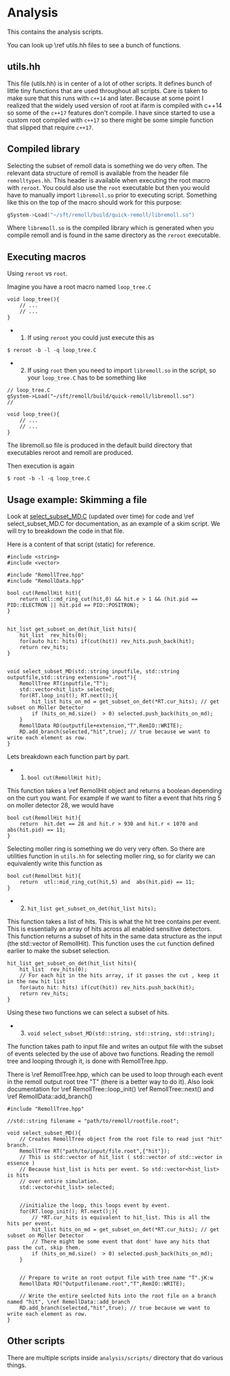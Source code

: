 # Analysis
This contains the analysis scripts.

You can look up \ref utils.hh files to see a bunch of functions.

## utils.hh
This file (utils.hh) is in center of a lot of other scripts. It defines bunch of little tiny functions that are used throughout all scripts.
Care is taken to make sure that this runs with `c++14` and later. Because at some point I realized that the widely used version of root
at ifarm is compiled with c++14 so some of the `c++17` features don't compile. I have since started to use a custom root compiled with `c++17`
 so there might be some simple function that slipped that require `c++17`.


## Compiled library

Selecting the subset of remoll data is something we do very often. The relevant data structure of remoll is available from the header
file `remolltypes.hh`. This header is available when executing the root macro with `reroot`. You could also use the `root` executable
but then you would have to manually import `libremoll.so` prior to executing script. Something like this on the top of the macro should
work for this purpose:
```cpp
gSystem->Load("~/sft/remoll/build/quick-remoll/libremoll.so")
```

Where `libremoll.so` is the compiled library which is generated when you compile remoll and is found in the same directory as the `reroot`
executable.



## Executing  macros
Using `reroot` vs `root`.

Imagine you have a root macro named `loop_tree.C`

```{cpp}
void loop_tree(){
    // ...
    // ...
}
```

- 1. If using `reroot` you could just execute this as 

```{bash}
$ reroot -b -l -q loop_tree.C
```

 - 2. If using `root` then you need to import `libremoll.so` in the script, so your `loop_tree.C` has to be something like
```{cpp}
// loop_tree.C
gSystem->Load("~/sft/remoll/build/quick-remoll/libremoll.so")
//

void loop_tree(){
    // ...
    // ...
}

```
The libremoll.so file is produced in the default build directory  that executables reroot  and remoll are produced.


Then execution is again

```{bash}
$ root -b -l -q loop_tree.C
```


## Usage example: Skimming a file
Look at  [select_subset_MD.C](https://github.com/pranphy/moller-simana/blob/master/analysis/script/select_subset_MD.C) (updated over time) for code and \ref select_subset_MD.C for documentation, as an example of a skim script. We will try to breakdown the code in that file.

Here is a content of that script (static) for reference.
```{cpp}
#include <string>
#include <vector>

#include "RemollTree.hpp"
#include "RemollData.hpp"

bool cut(RemollHit hit){
    return utl::md_ring_cut(hit,0) && hit.e > 1 && (hit.pid == PID::ELECTRON || hit.pid == PID::POSITRON);
}


hit_list get_subset_on_det(hit_list hits){
    hit_list  rev_hits(0);
    for(auto hit: hits) if(cut(hit)) rev_hits.push_back(hit);
    return rev_hits;
}


void select_subset_MD(std::string inputfile, std::string outputfile,std::string extension=".root"){
    RemollTree RT(inputfile,"T");
    std::vector<hit_list> selected;
    for(RT.loop_init(); RT.next();){
        hit_list hits_on_md = get_subset_on_det(*RT.cur_hits); // get subset on Moller Detector
        if (hits_on_md.size()  > 0) selected.push_back(hits_on_md);
    }
    RemollData RD(outputfile+extension,"T",RemIO::WRITE);
    RD.add_branch(selected,"hit",true); // true because we want to write each element as row.
}
```

Lets breakdown each function part by part.

 - 1. `bool cut(RemollHit hit);`

This function takes a \ref RemollHit object and returns a boolean depending on the curt you want.
For example if we want to filter a event that hits ring 5  on moller detector 28, we would have
```{cpp}
bool cut(RemollHit hit){
    return  hit.det == 28 and hit.r > 930 and hit.r < 1070 and abs(hit.pid) == 11;
}
```

Selecting moller ring is something we do very very often. So there are utilities function in `utils.hh` 
for selecting moller ring, so for clarity we can equivalently write this function as
```{cpp}
bool cut(RemollHit hit){
    return  utl::mid_ring_cut(hit,5) and  abs(hit.pid) == 11;
}
```

 - 2. `hit_list get_subset_on_det(hit_list hits);`

This function takes a list of hits. This is what the hit tree contains per event. This is essentially an
array of hits across all enabled sensitive detectors. This function returns a subset of hits in the same
data structure as the input (the std::vector of RemollHit). This function uses the `cut` function defined earlier
to make the subset selection.

```{cpp}
hit_list get_subset_on_det(hit_list hits){
    hit_list  rev_hits(0);
    // For each hit in the hits array, if it passes the cut , keep it in the new hit list
    for(auto hit: hits) if(cut(hit)) rev_hits.push_back(hit);
    return rev_hits;
}
```
Using these two functions we can select a subset of hits.


 - 3. `void select_subset_MD(std::string, std::string, std::string);`

The function takes path to input file and writes an output file with 
the subset of events selected by the use of above two functions.
Reading the remoll tree and looping through it, is done with RemollTree.hpp.

There is \ref RemollTree.hpp, which can be used to loop through each event in the remoll output root tree "T" (there is a better way to do 
it). Also look documentation for \ref RemollTree::loop_init() \ref RemollTree::next() and \ref RemollData::add_branch()

```{cpp}
#include "RemollTree.hpp"

//std::string filename = "path/to/remoll/rootfile.root";

void select_subset_MD(){
    // Creates RemollTree object from the root file to read just "hit" branch.
    RemollTree RT("path/to/input/file.root",{"hit"});
    // This is std::vector of hit_list ( std::vector of std::vector in essence )
    // Because hist_list is hits per event. So std::vector<hist_list> is hits 
    // over entire simulation.
    std::vector<hit_list> selected;


    //initialize the loop, this loops event by event.
    for(RT.loop_init(); RT.next();){
        // *RT.cur_hits is equivalent to hit_list. This is all the hits per event.
        hit_list hits_on_md = get_subset_on_det(*RT.cur_hits); // get subset on Moller Detector
        // There might be some event that dont' have any hits that pass the cut, skip them.
        if (hits_on_md.size()  > 0) selected.push_back(hits_on_md);
    }


    // Prepare to write an root output file with tree name "T".jK:w
    RemollData RD("Outputfilename.root","T",RemIO::WRITE);

    // Write the entire seelcted hits into the root file on a branch named "hit", \ref RemollData::add_branch
    RD.add_branch(selected,"hit",true); // true because we want to write each element as row.
}
```


## Other scripts
There are multiple scripts  inside `analysis/scripts/` directory that do various things.

